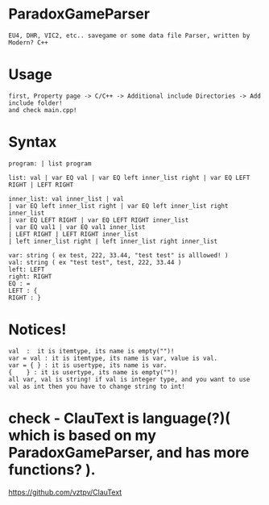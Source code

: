 # ParadoxGameParser
    EU4, DHR, VIC2, etc.. savegame or some data file Parser, written by Modern? C++

# Usage 
    first, Property page -> C/C++ -> Additional include Directories -> Add include folder!
    and check main.cpp! 
 
# Syntax
    program: | list program 

    list: val | var EQ val | var EQ left inner_list right | var EQ LEFT RIGHT | LEFT RIGHT

    inner_list: val inner_list | val 
    | var EQ left inner_list right | var EQ left inner_list right inner_list
    | var EQ LEFT RIGHT | var EQ LEFT RIGHT inner_list
    | var EQ val1 | var EQ val1 inner_list
    | LEFT RIGHT | LEFT RIGHT inner_list
    | left inner_list right | left inner_list right inner_list

    var: string ( ex test, 222, 33.44, "test test" is alllowed! )
    val: string ( ex "test test", test, 222, 33.44 )
    left: LEFT
    right: RIGHT
    EQ : =
    LEFT : {
    RIGHT : }
    
# Notices!
    val  :  it is itemtype, its name is empty("")!
    var = val : it is itemtype, its name is var, value is val.
    var = { } : it is usertype, its name is var.
    {    } : it is usertype, its name is empty("")!
    all var, val is string! if val is integer type, and you want to use val as int then you have to change string to int!
    
# check - ClauText is language(?)( which is based on my ParadoxGameParser, and has more functions? ).
https://github.com/vztpv/ClauText
